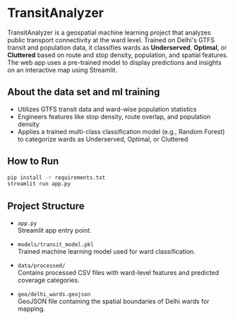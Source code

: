 # TransitAnalyzer

TransitAnalyzer is a geospatial machine learning project that analyzes public transport connectivity at the ward level. Trained on Delhi's GTFS transit and population data, it classifies wards as **Underserved**, **Optimal**, or **Cluttered** based on route and stop density, population, and spatial features. The web app uses a pre-trained model to display predictions and insights on an interactive map using Streamlit.
## About the data set and ml training
- Utilizes GTFS transit data and ward-wise population statistics
- Engineers features like stop density, route overlap, and population density
- Applies a trained multi-class classification model (e.g., Random Forest) to categorize wards as Underserved, Optimal, or Cluttered


## How to Run
```bash
pip install -r requirements.txt
streamlit run app.py
```
## Project Structure

- `app.py`  
  Streamlit app entry point.

- `models/transit_model.pkl`  
  Trained machine learning model used for ward classification.

- `data/processed/`  
  Contains processed CSV files with ward-level features and predicted coverage categories.

- `geo/delhi_wards.geojson`  
  GeoJSON file containing the spatial boundaries of Delhi wards for mapping.
